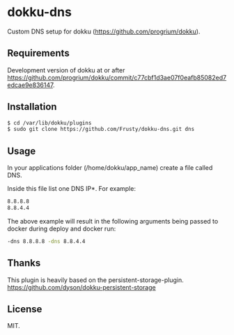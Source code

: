 dokku-dns
=========

Custom DNS setup for dokku (https://github.com/progrium/dokku).

Requirements
------------

Development version of dokku at or after https://github.com/progrium/dokku/commit/c77cbf1d3ae07f0eafb85082ed7edcae9e836147.

Installation
------------

```bash
$ cd /var/lib/dokku/plugins
$ sudo git clone https://github.com/Frusty/dokku-dns.git dns
````

Usage
-----

In your applications folder (/home/dokku/app_name) create a file called DNS.

Inside this file list one DNS IP*. For example:

```bash
8.8.8.8
8.8.4.4
```

The above example will result in the following arguments being passed to docker during deploy and docker run:

```bash
-dns 8.8.8.8 -dns 8.8.4.4
```

Thanks
------

This plugin is heavily based on the persistent-storage-plugin.
https://github.com/dyson/dokku-persistent-storage

License
-------

MIT.